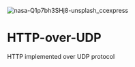 ![nasa-Q1p7bh3SHj8-unsplash_ccexpress](https://user-images.githubusercontent.com/64248085/148632197-50fd0e40-fc85-4cde-9792-4aa229532e1b.jpeg)
# HTTP-over-UDP
HTTP implemented over UDP protocol
